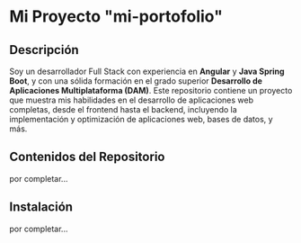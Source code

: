 # Mi Proyecto "mi-portofolio"

## Descripción

Soy un desarrollador Full Stack con experiencia en **Angular** y **Java Spring Boot**, y con una sólida formación en el grado superior **Desarrollo de Aplicaciones Multiplataforma (DAM)**. Este repositorio contiene un proyecto que muestra mis habilidades en el desarrollo de aplicaciones web completas, desde el frontend hasta el backend, incluyendo la implementación y optimización de aplicaciones web, bases de datos, y más.

## Contenidos del Repositorio

por completar...

## Instalación

por completar...
